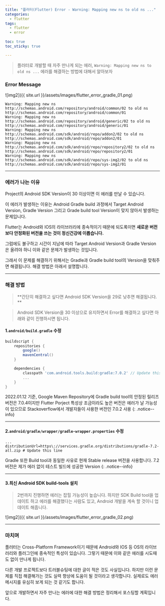 ```yaml
---
title: "플러터(Flutter) Error - Warning: Mapping new ns to old ns ..."
categories:
  - flutter
tags:
  - flutter
  - error
  
toc: true
toc_sticky: true

---
```


> 플러터로 개발할 때 자주 만나게 되는 에러, `Warning: Mapping new ns to old ns ...` 에러를 해결하는 방법에 대해서 알아보자


### Error Message

![img2]({{ site.url }}/assets/images/flutter_error_gradle_01.png)

```terminal
Warning: Mapping new ns http://schemas.android.com/repository/android/common/02 to old ns http://schemas.android.com/repository/android/common/01
Warning: Mapping new ns http://schemas.android.com/repository/android/generic/02 to old ns http://schemas.android.com/repository/android/generic/01
Warning: Mapping new ns http://schemas.android.com/sdk/android/repo/addon2/02 to old ns http://schemas.android.com/sdk/android/repo/addon2/01
Warning: Mapping new ns http://schemas.android.com/sdk/android/repo/repository2/02 to old ns http://schemas.android.com/sdk/android/repo/repository2/01
Warning: Mapping new ns http://schemas.android.com/sdk/android/repo/sys-img2/02 to old ns http://schemas.android.com/sdk/android/repo/sys-img2/01
```

----------


### 에러가 나는 이유

Project의 Android SDK Version이 30 이상이면 이 에러를 만날 수 있습니다.

이 에러가 발생하는 이유는 Android Gradle build 과정에서 Target Android Version, Gradle Version 그리고 Grade build tool Version이 맞지 않아서 발생하는 문제입니다.

Flutter는 Android와 IOS의 라이브러리에 종속적이기 때문에 되도록이면 **새로운 버전보다 안정화된 버전을 쓰는 것이 정신건강에 이롭습니다.**

그럼에도 불구하고 시간이 지남에 따라 Target Android Version과 Gradle Version은 올려야 하니 이와 같은 문제가 발생하는 것입니다.

그래서 이 문제를 해결하기 위해서는 Gradle과 Gradle build tool의 Version을 맞춰주면 해결됩니다. 해결 방법은 아래서 설명합니다.


----------

### 해결 방법

> **간단히 해결하고 싶다면 Android SDK Version을 29로 낮추면 해결됩니다. **

> Android SDK Version을 30 이상으로 유지하면서 Error를 해결하고 싶다면 아래와 같이 진행하시면 됩니다.


#### 1.`android/build.gradle` 수정 

```gradle
buildscript {
    repositories {
        google()
        mavenCentral()
    }

    dependencies {
        classpath 'com.android.tools.build:gradle:7.0.2' // Update this line
        ...
    }
}
```

2022.01.12 기준, Google Maven Repository에 Gradle build tool의 안정된 릴리즈 버전은 7.0.4이지만 Flutter Porject 특성상 조금이라도 높은 버전은 에러가 날 가능성이 있으므로 Stackoverflow에서 개발자들이 사용한 버전인 7.0.2 사용
{: .notice--info}

----------


#### 2.`android/gradle/wrapper/gradle-wrapper.properties` 수정

```properties
...
distributionUrl=https\://services.gradle.org/distributions/gradle-7.2-all.zip # Update this line

```

Gradle 또한 Build tool과 동일한 사유로 현재 Stable release 버전을 사용합니다. 7.2 버전은 제가 에러 없이 테스트 빌드에 성공한 Version
{: .notice--info}


----------

#### 3.최신 Android SDK build-tools 설치

> 2번까지 진행하면 에러는 잡힐 가능성이 높습니다. 하지만 SDK Build tool을 업데이트 하고 에러를 해결했다는 사람도 있고, Android 개발을 계속 할 것이니 업데이트 해줍니다.

![img2]({{ site.url }}/assets/images/flutter_error_gradle_02.png)


----------

### 마치며

플러터는 Cross-Platform Framework이기 때문에 Android와 IOS 등 OS의 라이브러리와 플러그인에 종속적인 특성이 있습니다. 그렇기 때문에 이와 같은 에러를 시도때도 없이 만나게 됩니다.

다른 개발 프로젝트보다 트러블슈팅에 대한 글이 적은 것도 사실입니다.  하지만 이런 문제를 직접 해결해가는 것도 실력 향상에 도움이 될 것이라고 생각합니다. 실제로도 에러 메시지를 유심히 보게 되는 것 같기도 합니다.

앞으로 개발하면서 자주 만나는 에러에 대한 해결 방법은 정리해서 포스팅할 계획입니다.
